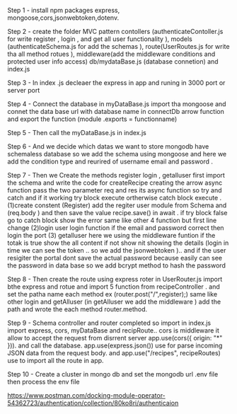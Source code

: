 Step 1 - install npm packages express, mongoose,cors,jsonwebtoken,dotenv.

Step 2 - create the folder MVC pattern contollers (authenticateContoller.js for write register , login , and get all user functionality  ), models (authenticateSchema.js for add the schemas ), route(UserRoutes.js for write tha all method rotues ), middleware(add the middleware conditions and protected user info access) db/mydataBase.js (database connetion) and index.js

Step 3 - In index .js decleaer the express in app and runing in 3000 port or server port 

Step 4 - Connect the database in myDataBase.js import tha mongoose and connet the data base url with database name in connectDb arrow function and export the function (module .exports = functionname)

Step 5 - Then call the myDataBase.js in index.js

Step 6 - And we decide which datas we want to store mongodb have schemaless database so we add the schema using mongoose and here we add the condition type and reurired of username email and password .

Step 7 - Then we Create the methods register login , getalluser first import the schema and write the code for createRecipe creating the arrow async function pass the two parameter req and res its async function so try and catch and if it working try block execute ortherwise catch block execute . (1)create constent (Register) add the regiter user  module from Schema and (req.body ) and then save the value recipe.save() in await . if try block false go to catch block show the error same like other 4 function but first line change (2)login  user login function if the email and password correct then login the port  (3) getalluser here we using the middleware funtion if the totak is true show the all content if not show nit showing the details (login in time we can see the token .. so we add the jsonwebtoken ).. and if the user resigiter the portal dont save the actual password because easily can see the password in data base so we add bcrypt method to hash the password  

Step 8 - Then create the route using express roter in UserRouter.js import bthe express and rotue and import 5 function from recipeController . and set the patha name each method ex (router.post("/",register);) same like  other login and getAlluser (in getAlluser we add the middleware ) add the path  and wrote the each method router.method.

Step 9 - Schema controller and router completed so import in index.js import express, cors, myDataBase and recipRoute.. cors is middleware  it allow to accept the request from disrrent server  app.use(cors({ origin: "*" })). and call the database. app.use(express.json())  use for parse incoming JSON data from the request body. and app.use("/recipes", recipeRoutes)  use to import all the route in app.


Step 10 - Create a cluster in mongo db and set the mongodb url .env file then process the env file

https://www.postman.com/docking-module-operator-54362723/authentication/collection/80ko8ri/authenticaion
